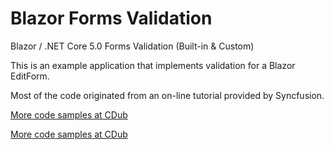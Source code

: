 # Blazor Forms Validation
Blazor / .NET Core 5.0 Forms Validation (Built-in &amp; Custom)

This is an example application that implements validation for a Blazor EditForm.

Most of the code originated from an on-line tutorial provided by Syncfusion.

[More code samples at CDub](http://cdub.info)

<a href="http://cdub.info/" target="_blank">More code samples at CDub</a>

